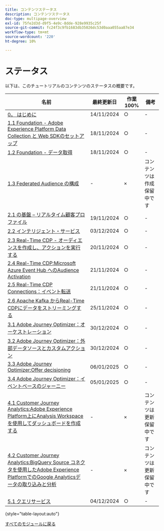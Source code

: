 ```yaml
---
title: コンテンツステータス
description: コンテンツステータス
doc-type: multipage-overview
exl-id: 75fe2d3d-d9f5-4e9c-8dde-928e9935c25f
source-git-commit: fc24f3c9fb1683db35026dc53d0aaa055aa87e34
workflow-type: tm+mt
source-wordcount: '220'
ht-degree: 10%

---
```


# ステータス

以下は、このチュートリアルのコンテンツのステータスの概要です。

| 名前 | 最終更新日 | 作業 100% | 備考 |
| ---------------------- | ------------ | ------------ |------------ |
| [0。 はじめに ](./modules/gettingstarted/gettingstarted/getting-started.md) | 14/11/2024 | ○ | - |
| [1.1 Foundation - Adobe Experience Platform Data Collection と Web SDKのセットアップ ](./modules/datacollection/module1.1/data-ingestion-launch-web-sdk.md) | 18/11/2024 | ○ | - |
| [1.2 Foundation - データ取得 ](./modules/datacollection/module1.2/data-ingestion.md) | 18/11/2024 | ○ | - |
| [1.3 Federated Audience の構成 ](./modules/datacollection/module1.3/fac.md) | - | × | コンテンツは作成保留中です |
| [2.1 の基盤 – リアルタイム顧客プロファイル ](./modules/rtcdp-b2c/module2.1/real-time-customer-profile.md) | 19/11/2024 | ○ | - |
| [2.2 インテリジェント・サービス ](./modules/rtcdp-b2c/module2.2/intelligent-services.md) | 03/12/2024 | ○ | - |
| [2.3 Real-Time CDP - オーディエンスを作成し、アクションを実行する ](./modules/rtcdp-b2c/module2.3/real-time-cdp-build-a-segment-take-action.md) | 20/11/2024 | ○ | - |
| [2.4 Real-Time CDP:Microsoft Azure Event Hub へのAudience Activation](./modules/rtcdp-b2c/module2.4/segment-activation-microsoft-azure-eventhub.md) | 21/11/2024 | ○ | - |
| [2.5 Real-Time CDP Connections：イベント転送 ](./modules/rtcdp-b2c/module2.5/aep-data-collection-ssf.md) | 21/11/2024 | ○ | - |
| [2.6 Apache Kafka からReal-Time CDPにデータをストリーミングする ](./modules/rtcdp-b2c/module2.6/aep-apache-kafka.md) | 25/11/2024 | ○ | - |
| [3.1 Adobe Journey Optimizer：オーケストレーション ](./modules/ajo-b2c/module3.1/journey-orchestration-create-account.md) | 30/12/2024 | ○ | - |
| [3.2 Adobe Journey Optimizer：外部データソースとカスタムアクション ](./modules/ajo-b2c/module3.2/journey-orchestration-external-weather-api-sms.md) | 30/12/2024 | ○ | - |
| [3.3 Adobe Journey Optimizer:Offer decisioning](./modules/ajo-b2c/module3.3/offer-decisioning.md) | 06/01/2025 | ○ | - |
| [3.4 Adobe Journey Optimizer：イベントベースのジャーニー](./modules/ajo-b2c/module3.4/journeyoptimizer.md) | 05/01/2025 | ○ | - |
| [4.1 Customer Journey Analytics:Adobe Experience Platform上にAnalysis Workspaceを使用してダッシュボードを作成する ](./modules/cja-b2c/module4.1/customer-journey-analytics-build-a-dashboard.md) | - | × | コンテンツは更新保留中です |
| [4.2 Customer Journey Analytics:BigQuery Source コネクタを使用したAdobe Experience PlatformでのGoogle Analyticsデータの取り込みと分析 ](./modules/cja-b2c/module4.2/customer-journey-analytics-bigquery-gcp.md) | - | × | コンテンツは更新保留中です |
| [5.1 クエリサービス ](./modules/datadistiller/module5.1/query-service.md) | 04/12/2024 | ○ | - |

{style="table-layout:auto"}

[すべてのモジュールに戻る](./overview.md)
